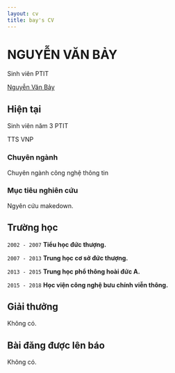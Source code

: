 ```yaml
---
layout: cv
title: bay's CV
---
```

# NGUYỄN VĂN BẢY
Sinh viên PTIT

<div id="webaddress">
  <a href="https://vi.wikipedia.org/wiki/Nguy%E1%BB%85n_V%C4%83n_B%E1%BA%A3y_(A)">Nguyễn Văn Bảy</a>
</div>


## Hiện tại

Sinh viên năm 3 PTIT

TTS VNP

### Chuyên ngành

Chuyên ngành công nghệ thông tin

### Mục tiêu nghiên cứu

Ngyên cứu makedown.


## Trường học

`2002 - 2007`
__Tiểu học đức thượng.__

`2007 - 2013`
__Trung học cơ sở đức thượng.__

`2013 - 2015`
__Trung học phổ thông hoài đức A.__

`2015 - 2018`
__Học viện công nghệ bưu chính viễn thông.__

## Giải thưởng

Không có.

## Bài đăng được lên báo

Không có.

<!-- ### Footer

Last updated: March 2018 -->



